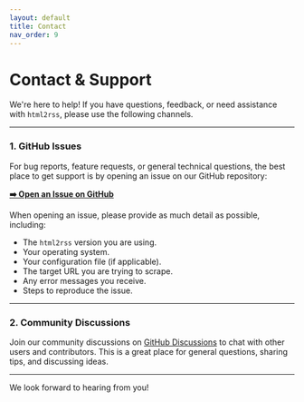 ```yaml
---
layout: default
title: Contact
nav_order: 9
---
```


# Contact & Support

We're here to help! If you have questions, feedback, or need assistance with `html2rss`, please use the following channels.

---

### 1. GitHub Issues

For bug reports, feature requests, or general technical questions, the best place to get support is by opening an issue on our GitHub repository:

[**➡️ Open an Issue on GitHub**](https://github.com/html2rss/html2rss/issues)

When opening an issue, please provide as much detail as possible, including:

- The `html2rss` version you are using.
- Your operating system.
- Your configuration file (if applicable).
- The target URL you are trying to scrape.
- Any error messages you receive.
- Steps to reproduce the issue.

---

### 2. Community Discussions

Join our community discussions on [GitHub Discussions](https://github.com/orgs/html2rss/discussions) to chat with other users and contributors. This is a great place for general questions, sharing tips, and discussing ideas.

---

We look forward to hearing from you!
